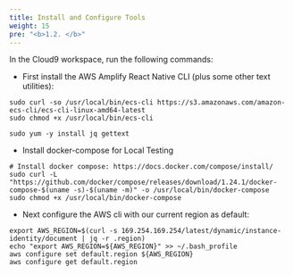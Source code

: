 ```yaml
---
title: Install and Configure Tools
weight: 15
pre: "<b>1.2. </b>"
---
```


In the Cloud9 workspace, run the following commands:

- First install the AWS Amplify React Native CLI (plus some other text utilities):

```
sudo curl -so /usr/local/bin/ecs-cli https://s3.amazonaws.com/amazon-ecs-cli/ecs-cli-linux-amd64-latest
sudo chmod +x /usr/local/bin/ecs-cli

sudo yum -y install jq gettext
```

- Install docker-compose for Local Testing

```
# Install docker compose: https://docs.docker.com/compose/install/
sudo curl -L "https://github.com/docker/compose/releases/download/1.24.1/docker-compose-$(uname -s)-$(uname -m)" -o /usr/local/bin/docker-compose
sudo chmod +x /usr/local/bin/docker-compose
```

- Next configure the AWS cli with our current region as default:

```
export AWS_REGION=$(curl -s 169.254.169.254/latest/dynamic/instance-identity/document | jq -r .region)
echo "export AWS_REGION=${AWS_REGION}" >> ~/.bash_profile
aws configure set default.region ${AWS_REGION}
aws configure get default.region
```